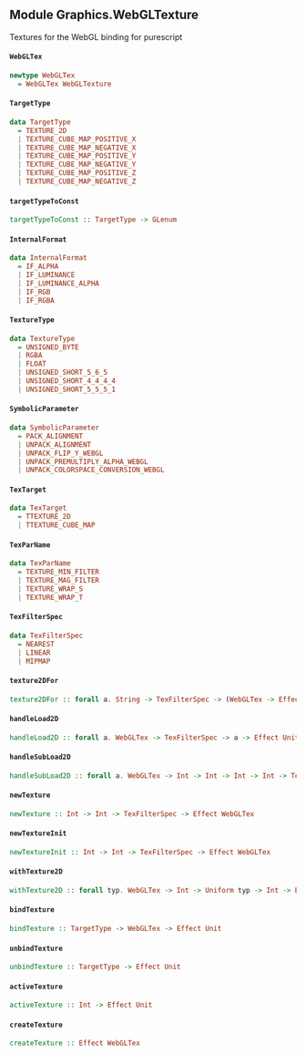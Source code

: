 ## Module Graphics.WebGLTexture

Textures for the WebGL binding for purescript

#### `WebGLTex`

```purescript
newtype WebGLTex
  = WebGLTex WebGLTexture
```

#### `TargetType`

```purescript
data TargetType
  = TEXTURE_2D
  | TEXTURE_CUBE_MAP_POSITIVE_X
  | TEXTURE_CUBE_MAP_NEGATIVE_X
  | TEXTURE_CUBE_MAP_POSITIVE_Y
  | TEXTURE_CUBE_MAP_NEGATIVE_Y
  | TEXTURE_CUBE_MAP_POSITIVE_Z
  | TEXTURE_CUBE_MAP_NEGATIVE_Z
```

#### `targetTypeToConst`

```purescript
targetTypeToConst :: TargetType -> GLenum
```

#### `InternalFormat`

```purescript
data InternalFormat
  = IF_ALPHA
  | IF_LUMINANCE
  | IF_LUMINANCE_ALPHA
  | IF_RGB
  | IF_RGBA
```

#### `TextureType`

```purescript
data TextureType
  = UNSIGNED_BYTE
  | RGBA
  | FLOAT
  | UNSIGNED_SHORT_5_6_5
  | UNSIGNED_SHORT_4_4_4_4
  | UNSIGNED_SHORT_5_5_5_1
```

#### `SymbolicParameter`

```purescript
data SymbolicParameter
  = PACK_ALIGNMENT
  | UNPACK_ALIGNMENT
  | UNPACK_FLIP_Y_WEBGL
  | UNPACK_PREMULTIPLY_ALPHA_WEBGL
  | UNPACK_COLORSPACE_CONVERSION_WEBGL
```

#### `TexTarget`

```purescript
data TexTarget
  = TTEXTURE_2D
  | TTEXTURE_CUBE_MAP
```

#### `TexParName`

```purescript
data TexParName
  = TEXTURE_MIN_FILTER
  | TEXTURE_MAG_FILTER
  | TEXTURE_WRAP_S
  | TEXTURE_WRAP_T
```

#### `TexFilterSpec`

```purescript
data TexFilterSpec
  = NEAREST
  | LINEAR
  | MIPMAP
```

#### `texture2DFor`

```purescript
texture2DFor :: forall a. String -> TexFilterSpec -> (WebGLTex -> Effect a) -> Effect Unit
```

#### `handleLoad2D`

```purescript
handleLoad2D :: forall a. WebGLTex -> TexFilterSpec -> a -> Effect Unit
```

#### `handleSubLoad2D`

```purescript
handleSubLoad2D :: forall a. WebGLTex -> Int -> Int -> Int -> Int -> TexFilterSpec -> a -> Effect Unit
```

#### `newTexture`

```purescript
newTexture :: Int -> Int -> TexFilterSpec -> Effect WebGLTex
```

#### `newTextureInit`

```purescript
newTextureInit :: Int -> Int -> TexFilterSpec -> Effect WebGLTex
```

#### `withTexture2D`

```purescript
withTexture2D :: forall typ. WebGLTex -> Int -> Uniform typ -> Int -> Effect Unit -> Effect Unit
```

#### `bindTexture`

```purescript
bindTexture :: TargetType -> WebGLTex -> Effect Unit
```

#### `unbindTexture`

```purescript
unbindTexture :: TargetType -> Effect Unit
```

#### `activeTexture`

```purescript
activeTexture :: Int -> Effect Unit
```

#### `createTexture`

```purescript
createTexture :: Effect WebGLTex
```
